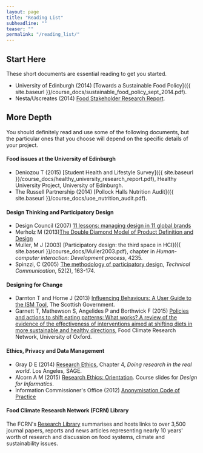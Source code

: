 ```yaml
---
layout: page
title: "Reading List"
subheadline: ""
teaser: ""
permalink: "/reading_list/"
---
```



## Start Here

These short documents are essential reading to get you started.

* University of Edinburgh (2014) [Towards a Sustainable Food Policy]({{ site.baseurl }}/course_docs/sustainable_food_policy_sept_2014.pdf).
* Nesta/Uscreates (2014) [Food Stakeholder Research Report](https://drive.google.com/file/d/0B7Nn3uWf9qCINjFFUDFibE45blU/edit?pref=2&pli=1).





## More Depth

You should definitely read and use some of the following documents, but the particular ones that you choose will depend on the specific details of your project.

#### Food issues at the University of Edinburgh

* Deniozou T (2015) [Student Health and Lifestyle Survey]({{ site.baseurl }}/course_docs/healthy_university_research_report.pdf), Healthy University Project, University of Edinburgh.
* The Russell Partnership (2014) [Pollock Halls Nutrition Audit]({{ site.baseurl }}/course_docs/uoe_nutrition_audit.pdf).

#### Design Thinking and Participatory Design

* Design Council (2007) [11 lessons: managing design in 11 global brands](http://www.designcouncil.org.uk/sites/default/files/asset/document/ElevenLessons_Design_Council%20%282%29.pdf)
* Merholz M (2013)[The Double Diamond Model of Product Definition and Design](http://www.peterme.com/2013/09/26/the-double-diamond-model-of-product-definition-and-design/)
* Muller, M J (2003) [Participatory design: the third space in HCI]({{ site.baseurl }}/course_docs/Muller2003.pdf), 
  chapter in *Human-computer interaction: Development process*, 4235.
* Spinzzi, C (2005) [The methodology of participatory design](https://repositories.lib.utexas.edu/bitstream/handle/2152/28277/SpinuzziTheMethodologyOfParticipatoryDesign.pdf), *Technical Communication*, 52(2), 163-174.

#### Designing for Change

* Darnton T and Horne J (2013) [Influencing Behaviours: A User Guide to the ISM Tool](http://www.gov.scot/Resource/0042/00423436.pdf), The Scottish Government.
* Garnett T, Mathewson S, Angelides P and Borthwick F (2015) [Policies and actions to shift eating patterns: What works?  A review of the evidence of the effectiveness of interventions aimed at shifting diets in more sustainable and healthy directions](http://www.fcrn.org.uk/sites/default/files/fcrn_chatham_house_0.pdf), Food Climate Research Network, University of Oxford.

#### Ethics, Privacy and Data Management

* Gray D E (2014) [Research Ethics](https://www.learn.ed.ac.uk/bbcswebdav/pid-1708410-dt-content-rid-3168707_1/xid-3168707_1), Chapter 4, *Doing research in the real world*. Los Angeles, SAGE.
* Alcorn A M (2015) [Research Ethics: Orientation](Research-ethics_D4I_2015_final.pdf). Course slides for *Design for Informatics*.
* Information Commissioner's Office (2012) [Anonymisation Code of Practice](https://ico.org.uk/media/for-organisations/documents/1061/anonymisation-code.pdf)

#### Food Climate Research Network (FCRN) Library

The FCRN's [Research Library](http://www.fcrn.org.uk/research-library/food-chain-stage-categories) summarises and hosts links to over 3,500 journal papers, reports and news articles representing nearly 10 years' worth of research and discussion on food systems, climate and sustainability issues.

